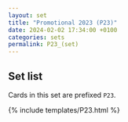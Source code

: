 ```yaml
---
layout: set
title: "Promotional 2023 (P23)"
date: 2024-02-02 17:34:00 +0100
categories: sets
permalink: P23_(set)
---
```

## Set list

Cards in this set are prefixed `P23`.

{% include templates/P23.html %}